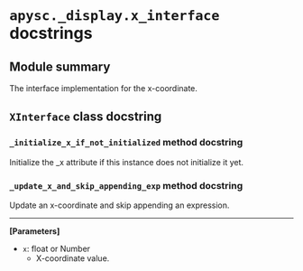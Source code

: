 # `apysc._display.x_interface` docstrings

## Module summary

The interface implementation for the x-coordinate.

## `XInterface` class docstring

### `_initialize_x_if_not_initialized` method docstring

Initialize the _x attribute if this instance does not initialize it yet.

### `_update_x_and_skip_appending_exp` method docstring

Update an x-coordinate and skip appending an expression.<hr>

**[Parameters]**

- `x`: float or Number
  - X-coordinate value.